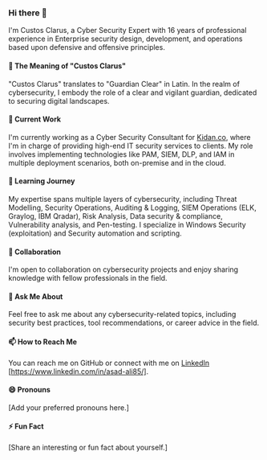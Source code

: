 ### Hi there 👋

<!--
**CustosClarus/CustosClarus** is a ✨ _special_ ✨ repository because its `README.md` (this file) appears on your GitHub profile.
-->

I'm Custos Clarus, a Cyber Security Expert with 16 years of professional experience in Enterprise security design, development, and operations based upon defensive and offensive principles.

#### 🚀 The Meaning of "Custos Clarus"

"Custos Clarus" translates to "Guardian Clear" in Latin. In the realm of cybersecurity, I embody the role of a clear and vigilant guardian, dedicated to securing digital landscapes.

#### 🔭 Current Work

I'm currently working as a Cyber Security Consultant for [Kidan.co](https://kidan.co), where I'm in charge of providing high-end IT security services to clients. My role involves implementing technologies like PAM, SIEM, DLP, and IAM in multiple deployment scenarios, both on-premise and in the cloud.

#### 🌱 Learning Journey

My expertise spans multiple layers of cybersecurity, including Threat Modelling, Security Operations, Auditing & Logging, SIEM Operations (ELK, Graylog, IBM Qradar), Risk Analysis, Data security & compliance, Vulnerability analysis, and Pen-testing. I specialize in Windows Security (exploitation) and Security automation and scripting.

#### 👯 Collaboration

I'm open to collaboration on cybersecurity projects and enjoy sharing knowledge with fellow professionals in the field.

#### 💬 Ask Me About

Feel free to ask me about any cybersecurity-related topics, including security best practices, tool recommendations, or career advice in the field.

#### 📫 How to Reach Me

You can reach me on GitHub or connect with me on [LinkedIn](#) [https://www.linkedin.com/in/asad-ali85/].

#### 😄 Pronouns

[Add your preferred pronouns here.]

#### ⚡ Fun Fact

[Share an interesting or fun fact about yourself.]

<!--
Here are some ideas to get you started:

- 🤔 I’m looking for help with ...
- ⚡ Fun fact: ...
-->
